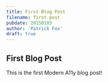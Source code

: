 ```yaml
---
title: First Blog Post
filename: first-post
pubdate: 20150103
author: 'Patrick Fox'
draft: true
---
```


<h2 data-page-title="First Blog Post">First Blog Post</h2>

This is the first Modern A11y blog post!

